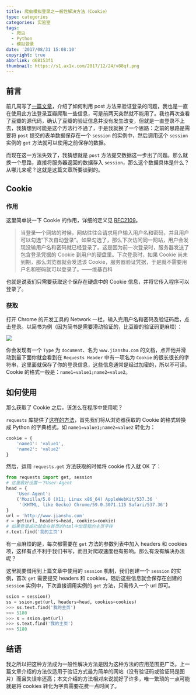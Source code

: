```yaml
---
title: 爬虫模拟登录之一般性解决方法（Cookie）
type: categories
categories: 实验室
tags:
  - 爬虫
  - Python
  - 模拟登录
date: '2017/08/31 15:08:10'
copyright: true
abbrlink: d68153f1
thumbnail: https://s1.ax1x.com/2017/12/24/v88qf.png
---
```


## 前言

前几周写了[一篇文章](https://itswincer.com/posts/94e157f8/)，介绍了如何利用 post 方法来验证登录的问题，我也是一直在使用此方法登录豆瓣爬取一些信息，可是前两天突然就不能用了。我也再次查看了豆瓣的源代码，确认了豆瓣的验证信息并没有发生改变，但就是一直登录不上去，我猜想到可能是这个方法行不通了，于是我就换了一个思路：之前的思路是需要将 `post` 提交的表单数据保存在一个 `session` 的实例中，然后调用这个 `session` 实例的 `get` 方法就可以使用之前保存的数据。

而现在这一方法失效了，我猜想就是 `post` 方法提交数据这一步出了问题。那么就换一个思路，直接将服务器返回的数据存入 `session`，那么这个数据具体是什么？从哪儿来呢？这就是这篇文章所要谈到的。

<!--more-->

## Cookie

### 作用

这里简单说一下 Cookie 的作用，详细的定义见 [RFC2109](https://www.ietf.org/rfc/rfc2109.txt)。

> 当登录一个网站的时候，网站往往会请求用户输入用户名和密码，并且用户可以勾选“下次自动登录”。如果勾选了，那么下次访问同一网站，用户会发现没输用户名和密码就已经登录了。这是因为前一次登录时，服务器发送了包含登录凭据的 Cookie 到用户的硬盘里。下次登录时，如果 Cookie 尚未到期，那么浏览器就会发送该 Cookie，服务器验证凭据，于是就不需要用户名和密码就可以登录了。——维基百科

也就是说我们只需要获取这个保存在硬盘中的 Cookie 信息，并将它传入程序可以登录了。

### 获取

打开 Chrome 的开发工具的 Network 一栏，输入完用户名和密码及验证码后，点击登录。以简书为例（因为简书是需要滑动验证的，比豆瓣的验证码更麻烦）：

![](https://ws1.sinaimg.cn/large/ba22af52gy1fj2y1160frj20n306vach.jpg)

你会发现有一个 `Type` 为 `document`、名为 `www.jianshu.com` 的文档，点开他并滑动到最下面你就会看到在 `Requests Header` 中有一项名为 `Cookie` 的很长很长的字符串，这里面就保存了你的登录信息，这些信息通常是经过加密的，所以不可读。Cookie 的格式一般是：`name1=value1;name2=value2`。

## 如何使用

那么获取了 Cookie 之后，该怎么在程序中使用呢？

`requests` 库提供了[这样的方法](http://docs.python-requests.org/zh_CN/latest/user/advanced.html#session-objects)，首先我们将从浏览器获取的 Cookie 的格式转换成 Python 的字典格式，如 `name1=value1;name2=value2` 转化为：

```python
cookie = {
    'name1': 'value1',
    'name2': 'value2'
}
```

然后，运用 `requests.get` 方法获取的时候将 cookie 传入就 OK 了：

```python
from requests import get, session
# 这里最好设置一下User-Agent
head = {
    'User-Agent':
    ('Mozilla/5.0 (X11; Linux x86_64) AppleWebKit/537.36 '
     '(KHTML, like Gecko) Chrome/59.0.3071.115 Safari/537.36')
}
url = 'http://www.jianshu.com'
r = get(url, headers=head, cookies=cookie)
# 如果登录成功就会在首页的html中出现我的主页字样
r.text.find('我的主页')
```

有一点麻烦的是，每次都需要在 `get` 方法的参数列表中加入 headers 和 cookies 项，这样有点不利于我们书写，而且对爬取速度也有影响。那么有没有解决办法呢？

这里就要借用到上篇文章中使用的 `session` 机制，我们创建一个 `session` 的实例，首次 `get` 需要提交 headers 和 cookies，随后这些信息就会保存在创建的 `session` 实例中，下次直接调用实例的 `get` 方法，只需传入一个 url 即可。

```python
ssion = session()
ss = ssion.get(url, headers=head, cookies=cookies)
>>> ss.text.find('我的主页')
>>> 5180
>>> s = ssion.get(url)
>>> s.text.find('我的主页')
>>> 5180
```

## 结语

我之所以把这种方法成为一般性解决方法是因为这种方法的应用范围更广泛。上一篇文章介绍的方法仅适用于验证方式最为简单的网站（没有验证码或验证码是图片）而且失误率还高；本文介绍的方法相对来说就好了许多，唯一繁琐的一点可能就是将 cookies 转化为字典需要花费一点时间了。
